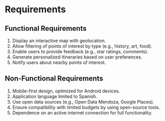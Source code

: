 # Requirements

## Functional Requirements
1. Display an interactive map with geolocation.
2. Allow filtering of points of interest by type (e.g., history, art, food).
3. Enable users to provide feedback (e.g., star ratings, comments).
4. Generate personalized itineraries based on user preferences.
5. Notify users about nearby points of interest.

## Non-Functional Requirements
1. Mobile-first design, optimized for Android devices.
2. Application language limited to Spanish.
3. Use open data sources (e.g., Open Data Mendoza, Google Places).
4. Ensure compatibility with limited budgets by using open-source tools.
5. Dependence on an active internet connection for full functionality.